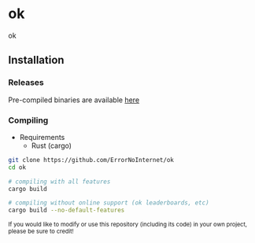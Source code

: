 # ok
ok

## Installation
### Releases
Pre-compiled binaries are available [here](https://github.com/ErrorNoInternet/ok/releases)

### Compiling
- Requirements
  - Rust (cargo)

```sh
git clone https://github.com/ErrorNoInternet/ok
cd ok

# compiling with all features
cargo build

# compiling without online support (ok leaderboards, etc)
cargo build --no-default-features
```

<sub>If you would like to modify or use this repository (including its code) in your own project, please be sure to credit!</sub>

